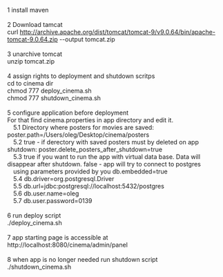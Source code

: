 1 install maven<br>
<br>
2 Download tamcat<br>
curl http://archive.apache.org/dist/tomcat/tomcat-9/v9.0.64/bin/apache-tomcat-9.0.64.zip --output tomcat.zip<br>
<br>
3 unarchive tomcat<br>
unzip tomcat.zip<br>
<br>
4 assign rights to deployment and shutdown scritps<br>
cd to cinema dir<br>
chmod 777 deploy_cinema.sh<br>
chmod 777 shutdown_cinema.sh<br>
<br>
5 configure application before deployment<br>
For that find cinema.properties in app directory and edit it.<br>
  &emsp;5.1 Directory where posters for movies are saved: poster.path=/Users/oleg/Desktop/cinema/posters<br>
  &emsp;5.2 true - if derectory with saved posters must by deleted on app shutdown: poster.delete_posters_after_shutdown=true<br>
  &emsp;5.3 true if you want to run the app with virtual data base. Data will disappear after shutdown. false - app will try to connect to postgres<br> 
  &emsp;using parameters provided by you db.embedded=true<br>
  &emsp;5.4 db.driver=org.postgresql.Driver<br>
  &emsp;5.5 db.url=jdbc:postgresql://localhost:5432/postgres<br>
  &emsp;5.6 db.user.name=oleg<br>
  &emsp;5.7 db.user.password=0139<br>
<br>
6 run deploy script<br>
./deploy_cinema.sh<br>
<br>
7 app starting page is accessible at http://localhost:8080/cinema/admin/panel<br>
<br>
8 when app is no longer needed run shutdown script<br>
./shutdown_cinema.sh<br>
